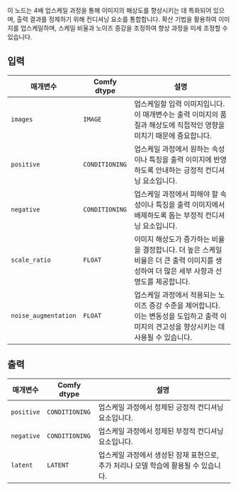 
이 노드는 4배 업스케일 과정을 통해 이미지의 해상도를 향상시키는 데 특화되어 있으며, 출력 결과를 정제하기 위해 컨디셔닝 요소를 통합합니다. 확산 기법을 활용하여 이미지를 업스케일하며, 스케일 비율과 노이즈 증강을 조정하여 향상 과정을 미세 조정할 수 있습니다.

## 입력

| 매개변수            | Comfy dtype        | 설명 |
|----------------------|--------------------|-------------|
| `images`             | `IMAGE`            | 업스케일할 입력 이미지입니다. 이 매개변수는 출력 이미지의 품질과 해상도에 직접적인 영향을 미치기 때문에 중요합니다. |
| `positive`           | `CONDITIONING`     | 업스케일 과정에서 원하는 속성이나 특징을 출력 이미지에 반영하도록 안내하는 긍정적 컨디셔닝 요소입니다. |
| `negative`           | `CONDITIONING`     | 업스케일 과정에서 피해야 할 속성이나 특징을 출력 이미지에서 배제하도록 돕는 부정적 컨디셔닝 요소입니다. |
| `scale_ratio`        | `FLOAT`            | 이미지 해상도가 증가하는 비율을 결정합니다. 더 높은 스케일 비율은 더 큰 출력 이미지를 생성하여 더 많은 세부 사항과 선명도를 제공합니다. |
| `noise_augmentation` | `FLOAT`            | 업스케일 과정에서 적용되는 노이즈 증강 수준을 제어합니다. 이는 변동성을 도입하고 출력 이미지의 견고성을 향상시키는 데 사용될 수 있습니다. |

## 출력

| 매개변수     | Comfy dtype  | 설명 |
|---------------|--------------|-------------|
| `positive`    | `CONDITIONING` | 업스케일 과정에서 정제된 긍정적 컨디셔닝 요소입니다. |
| `negative`    | `CONDITIONING` | 업스케일 과정에서 정제된 부정적 컨디셔닝 요소입니다. |
| `latent`      | `LATENT`     | 업스케일 과정에서 생성된 잠재 표현으로, 추가 처리나 모델 학습에 활용될 수 있습니다. |
